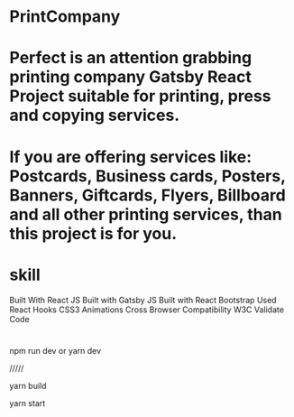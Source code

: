 # PrintCompany

# Perfect is an attention grabbing printing company Gatsby React Project suitable for printing, press and copying services.

# If you are offering services like: Postcards, Business cards, Posters, Banners, Giftcards, Flyers, Billboard and all other printing services, than this project is for you.

# skill

Built With React JS
Built with Gatsby JS
Built with React Bootstrap
Used React Hooks
CSS3 Animations
Cross Browser Compatibility
W3C Validate Code

# 

npm run dev or yarn dev

/////

yarn build

yarn start

<img src="src/assets/preview/main.png" alt="" style="max-width: 100%;">